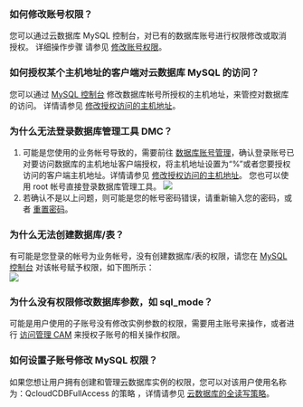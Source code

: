 ### 如何修改账号权限？
您可以通过云数据库 MySQL 控制台，对已有的数据库账号进行权限修改或取消授权。
详细操作步骤 请参见 [修改账号权限](https://cloud.tencent.com/document/product/236/35795#.E6.93.8D.E4.BD.9C.E6.AD.A5.E9.AA.A4)。

### 如何授权某个主机地址的客户端对云数据库 MySQL 的访问？
您可以通过 [MySQL 控制台](https://console.cloud.tencent.com/cdb) 修改数据库帐号所授权的主机地址，来管控对数据库的访问。 
详情请参见  [修改授权访问的主机地址](https://cloud.tencent.com/document/product/236/35796)。  

### 为什么无法登录数据库管理工具 DMC？
1. 可能是您使用的业务帐号导致的，需要前往 [数据库账号管理](https://console.cloud.tencent.com/cdb)，确认登录账号已对要访问数据库的主机地址客户端授权，将主机地址设置为“%”或者您要授权访问的客户端主机地址。详情请参见  [修改授权访问的主机地址](https://cloud.tencent.com/document/product/236/35796)。  您也可以使用 root 帐号直接登录数据库管理工具。
![](https://main.qcloudimg.com/raw/ca52befef90525dba9bc5d65b39cd44c.png)
2. 若确认不是以上问题，则可能是您的帐号密码错误，请重新输入您的密码，或者 [重置密码](https://cloud.tencent.com/document/product/236/10305)。

### 为什么无法创建数据库/表？
有可能是您登录的帐号为业务帐号，没有创建数据库/表的权限，请您在 [MySQL 控制台](https://console.cloud.tencent.com/cdb) 对该帐号赋予权限，如下图所示：  
![](https://qcloudimg.tencent-cloud.cn/raw/8873666d30456406db273c9a4aec6800.png)

### 为什么没有权限修改数据库参数，如 sql_mode？
可能是用户使用的子账号没有修改实例参数的权限，需要用主账号来操作，或者进行 [访问管理 CAM](https://cloud.tencent.com/document/product/236/14469) 来授权子账号的相关操作权限。

### 如何设置子账号修改 MySQL 权限？
如果您想让用户拥有创建和管理云数据库实例的权限，您可以对该用户使用名称为：QcloudCDBFullAccess 的策略  ，详情请参见 [云数据库的全读写策略](https://cloud.tencent.com/document/product/236/14468#.E4.BA.91.E6.95.B0.E6.8D.AE.E5.BA.93.E7.9A.84.E5.85.A8.E8.AF.BB.E5.86.99.E7.AD.96.E7.95.A5)。

